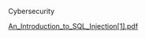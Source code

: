Cybersecurity

[An_Introduction_to_SQL_Injection[1].pdf](https://github.com/rohitm17/Computer-Science-Resources/files/8030008/An_Introduction_to_SQL_Injection.1.pdf)
